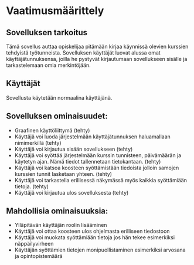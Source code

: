 # Vaatimusmäärittely

## Sovelluksen tarkoitus
Tämä sovellus auttaa opiskelijaa pitämään kirjaa käynnissä olevien kurssien tehdyistä työtunneista. Sovelluksen käyttäjät luovat alussa omat käyttäjätunnuksensa, joilla he pystyvät kirjautumaan sovellukseen sisälle ja tarkastelemaan omia merkintöjään. 

## Käyttäjät
Sovellusta käytetään normaalina käyttäjänä.

## Sovelluksen ominaisuudet:
- Graafinen käyttöliittymä (tehty)
- Käyttäjä voi luoda järjestelmään käyttäjätunnuksen haluamallaan nimimerkillä (tehty)
- Käyttäjä voi kirjautua sisään sovellukseen (tehty)
- Käyttäjä voi syöttää järjestelmään kurssin tunnisteen, päivämäärän ja käytetyn ajan. Nämä tiedot tallennetaan tietokantaan. (tehty)
- Käyttäjä voi katsoa koosteen syöttämistään tiedoista jolloin samojen kurssien tunnit lasketaan yhteen. (tehty)
- Käyttäjä voi tarkastella erillisessä näkymässä myös kaikkia syöttämiään tietoja. (tehty)
- Käyttäjä voi kirjautua ulos sovelluksesta (tehty)

## Mahdollisia ominaisuuksia:
- Ylläpitävän käyttäjän roolin lisääminen
- Käyttäjä voi ottaa koosteen ulos ohjelmasta erilliseen tiedostoon
- Käyttäjä voi muokata syöttämiään tietoja jos hän tekee esimerkiksi näppäilyvirheen
- Käyttäjän syöttämien tietojen monipuollistaminen esimerkiksi arvosana ja opintopistemäärä